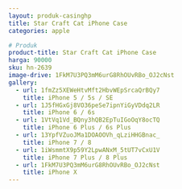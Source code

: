 ```yaml
---
layout: produk-casinghp
title: Star Craft Cat iPhone Case
categories: apple

# Produk
product-title: Star Craft Cat iPhone Case
harga: 90000
sku: hn-2639
image-drive: 1FkM7U3PQ3mM6urG8RhOUvRBo_OJ2cNst
gallery:
  - url: 1fmZz5XEWeHtvMft2HbvWEpSrcaQrBQy7
    title: iPhone 5 / 5s / SE
  - url: 1J5fHGxGj8VO36peSe7ipnYiGyVDdq2LR
    title: iPhone 6 / 6s
  - url: 1VtVq1Vd_BQny3hQB2EpTuIGoOqY8ocTQ
    title: iPhone 6 Plus / 6s Plus
  - url: 13YpfVZuoJMa1DOAOOVh_qLziHHGBnac_
    title: iPhone 7 / 8
  - url: 1iWsmmtX9p59Y2LpwANxM_5tUT7vCxU1V
    title: iPhone 7 Plus / 8 Plus
  - url: 1FkM7U3PQ3mM6urG8RhOUvRBo_OJ2cNst
    title: iPhone X
---
```

